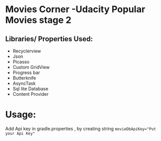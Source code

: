 # Movies Corner -Udacity Popular Movies stage 2

## Libraries/ Properties Used:

* Recyclerview
* Json
* Picasso
* Custom GridView
* Progress bar
* Butterknife
* AsyncTask
* Sql lite Database <Db Contract>
* Content Provider

# Usage:
Add Api key in gradle.properties , by creating string `movieDbApiKey="Put your Api Key"`